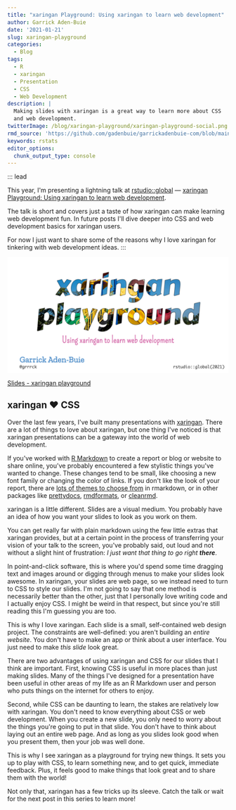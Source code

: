 ```yaml
---
title: "xaringan Playground: Using xaringan to learn web development"
author: Garrick Aden-Buie
date: '2021-01-21'
slug: xaringan-playground
categories:
  - Blog
tags:
  - R
  - xaringan
  - Presentation
  - CSS
  - Web Development
description: |
  Making slides with xaringan is a great way to learn more about CSS
  and web development.
twitterImage: /blog/xaringan-playground/xaringan-playground-social.png
rmd_source: 'https://github.com/gadenbuie/garrickadenbuie-com/blob/main/content/blog/2021/xaringan-playground/index.Rmd'
keywords: rstats
editor_options:
  chunk_output_type: console
---
```


<!-- Links -->
[rstudioglobal]: https://global.rstudio.com/
[talk]: https://global.rstudio.com/student/page/40609
[xaringan]: https://github.com/yihui/xaringan
[rmarkdown]: https://rmarkdown.rstudio.com
[remarkjs]: https://remarkjs.com



::: lead

This year, I'm presenting a lightning talk at [rstudio::global][rstudioglobal] — [xaringan Playground: Using xaringan to learn web development][talk].

The talk is short and covers just a taste of how xaringan can make learning web development fun.
In future posts I'll dive deeper into CSS and web development basics for xaringan users.

For now I just want to share some of the reasons why I love xaringan for tinkering with web development ideas.
:::

<div class="figure">
<img src="xaringan-playground-social.png" style="max-height: 300px; margin: 0 auto; display: block;" alt="Title slide for xaringan playground talk">
<p class="caption"><a href="https://slides.garrickadenbuie.com/xaringan-playground">Slides - xaringan playground</a></p>
</div>

## xaringan &#x2764;&#xFE0F; CSS

Over the last few years, I've built many presentations with <span class="pkg">[xaringan]</span>.
There are a lot of things to love about <span class="pkg">xaringan</span>,
but one thing I've noticed is that <span class="pkg">xaringan</span> presentations
can be a gateway into the world of web development.

If you've worked with [R Markdown][rmarkdown] to create a report or blog or website to share online,
you've probably encountered a few stylistic things you've wanted to change.
These changes tend to be small,
like choosing a new font family or changing the color of links.
If you don't like the look of your report,
there are [lots of themes to choose from](https://www.datadreaming.org/post/r-markdown-theme-gallery/)
in <span class="pkg">rmarkdown</span>, or in other packages like
[prettydocs](https://prettydoc.statr.me/),
[rmdformats](https://github.com/juba/rmdformats),
or [cleanrmd](https://pkg.garrickadenbuie.com/cleanrmd/).

<span class="pkg">xaringan</span> is a little different.
Slides are a visual medium.
You probably have an idea of how you want your slides to look as you work on them.

You can get really far with plain markdown using the few little extras that <span class="pkg">xaringan</span> provides,
but at a certain point in the process of transferring your vision of your talk to the screen,
you've probably said,
out loud and not without a slight hint of frustration:
_I just want that thing to go right **there**_.

In point-and-click software, this is where you'd spend some time dragging text and images around or digging through menus to make your slides look awesome.
In <span class="pkg">xaringan</span>, your slides are web page,
so we instead need to turn to CSS to style our slides.
I'm not going to say that one method is necessarily better than the other,
just that I personally love writing code and I actually enjoy CSS.
I might be weird in that respect,
but since you're still reading this I'm guessing you are too.

This is why I love <span class="pkg">xaringan</span>.
Each slide is a small, self-contained web design project.
The constraints are well-defined:
you aren't building an _entire website_.
You don't have to make an app or think about a user interface.
You just need to make _this slide_ look great.

There are two advantages of using <span class="pkg">xaringan</span> and CSS for our slides that I think are important.
First, knowing CSS is useful in more places than just making slides.
Many of the things I've designed for a presentation
have been useful in other areas of my life as an R Markdown user and person who puts things on the internet for others to enjoy.

Second, while CSS can be daunting to learn,
the stakes are relatively low with <span class="pkg">xaringan</span>.
You don't need to know everything about CSS or web development.
When you create a new slide,
you only need to worry about the things you're going to put in that slide.
You don't have to think about laying out an entire web page.
And as long as you slides look good when you present them,
then your job was well done.

This is why I see <span class="pkg">xaringan</span> as a playground for trying new things.
It sets you up to play with CSS, to learn something new, and to get quick, immediate feedback.
Plus, it feels good to make things that look great and to share them with the world!

Not only that, <span class="pkg">xaringan</span> has a few tricks up its sleeve.
Catch the talk or wait for the next post in this series to learn more!
